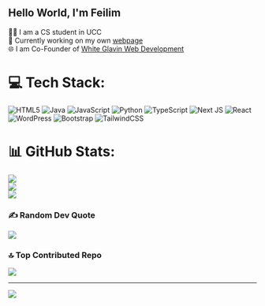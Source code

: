 ## Hello World, I'm Feilim </br>
👨‍🎓 I am a CS student in UCC</br>
👾 Currently working on my own [webpage]()</br>
🌐 I am Co-Founder of [White Glavin Web Development](https://whiteglavin.com/)</br>


# 💻 Tech Stack:
![HTML5](https://img.shields.io/badge/html5-%23E34F26.svg?style=for-the-badge&logo=html5&logoColor=white) ![Java](https://img.shields.io/badge/java-%23ED8B00.svg?style=for-the-badge&logo=openjdk&logoColor=white) ![JavaScript](https://img.shields.io/badge/javascript-%23323330.svg?style=for-the-badge&logo=javascript&logoColor=%23F7DF1E) ![Python](https://img.shields.io/badge/python-3670A0?style=for-the-badge&logo=python&logoColor=ffdd54) ![TypeScript](https://img.shields.io/badge/typescript-%23007ACC.svg?style=for-the-badge&logo=typescript&logoColor=white) ![Next JS](https://img.shields.io/badge/Next-black?style=for-the-badge&logo=next.js&logoColor=white) ![React](https://img.shields.io/badge/react-%2320232a.svg?style=for-the-badge&logo=react&logoColor=%2361DAFB) ![WordPress](https://img.shields.io/badge/WordPress-%23117AC9.svg?style=for-the-badge&logo=WordPress&logoColor=white) ![Bootstrap](https://img.shields.io/badge/bootstrap-%238511FA.svg?style=for-the-badge&logo=bootstrap&logoColor=white) ![TailwindCSS](https://img.shields.io/badge/tailwindcss-%2338B2AC.svg?style=for-the-badge&logo=tailwind-css&logoColor=white)
# 📊 GitHub Stats:
![](https://github-readme-stats.vercel.app/api?username=fwhite2104&theme=dark&hide_border=false&include_all_commits=false&count_private=false)<br/>
![](https://nirzak-streak-stats.vercel.app/?user=fwhite2104&theme=dark&hide_border=false)<br/>
![](https://github-readme-stats.vercel.app/api/top-langs/?username=fwhite2104&theme=dark&hide_border=false&include_all_commits=false&count_private=false&layout=compact)

### ✍️ Random Dev Quote
![](https://quotes-github-readme.vercel.app/api?type=horizontal&theme=radical)

### 🔝 Top Contributed Repo
![](https://github-contributor-stats.vercel.app/api?username=fwhite2104&limit=5&theme=dark&combine_all_yearly_contributions=true)

---
[![](https://visitcount.itsvg.in/api?id=fwhite2104&icon=1&color=1)](https://visitcount.itsvg.in)

<!-- Proudly created with GPRM ( https://gprm.itsvg.in ) -->

